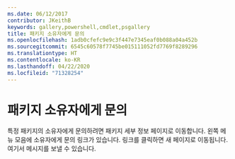 ```yaml
---
ms.date: 06/12/2017
contributor: JKeithB
keywords: gallery,powershell,cmdlet,psgallery
title: 패키지 소유자에게 문의
ms.openlocfilehash: 1adb0cfefc9e9c3f447e7345eaf0b088a04a452b
ms.sourcegitcommit: 6545c60578f7745be015111052fd7769f8289296
ms.translationtype: HT
ms.contentlocale: ko-KR
ms.lasthandoff: 04/22/2020
ms.locfileid: "71328254"
---
```

# <a name="contacting-package-owners"></a>패키지 소유자에게 문의

특정 패키지의 소유자에게 문의하려면 패키지 세부 정보 페이지로 이동합니다.
왼쪽 메뉴 모음에 소유자에게 문의 링크가 있습니다.
링크를 클릭하면 새 페이지로 이동됩니다.
여기서 메시지를 보낼 수 있습니다.
